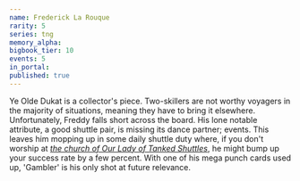 ```yaml
---
name: Frederick La Rouque
rarity: 5
series: tng
memory_alpha:
bigbook_tier: 10
events: 5
in_portal:
published: true
---
```


Ye Olde Dukat is a collector's piece. Two-skillers are not worthy voyagers in the majority of situations, meaning they have to bring it elsewhere. Unfortunately, Freddy falls short across the board. His lone notable attribute, a good shuttle pair, is missing its dance partner; events. This leaves him mopping up in some daily shuttle duty where, if you don't worship at [_the church of Our Lady of Tanked Shuttles_](https://old.reddit.com/r/StarTrekTimelines/comments/aq5qzg/guide_tanked_shuttles_why_and_how/), he might bump up your success rate by a few percent. With one of his mega punch cards used up, 'Gambler' is his only shot at future relevance.
